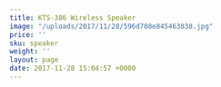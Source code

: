 ```yaml
---
title: KTS-386 Wireless Speaker
image: "/uploads/2017/11/28/596d708e845463838.jpg"
price: ''
sku: speaker
weight: ''
layout: page
date: 2017-11-28 15:04:57 +0000
---
```

